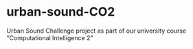 # urban-sound-CO2
Urban Sound Challenge project as part of our university course "Computational Intelligence 2"
